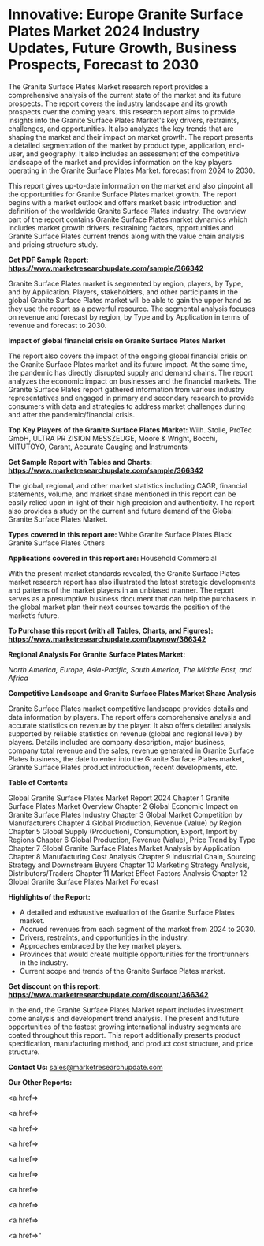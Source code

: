 # Innovative: Europe Granite Surface Plates Market 2024 Industry Updates, Future Growth, Business Prospects, Forecast to 2030

The Granite Surface Plates Market research report provides a comprehensive analysis of the current state of the market and its future prospects. The report covers the industry landscape and its growth prospects over the coming years. this research report aims to provide insights into the Granite Surface Plates Market's key drivers, restraints, challenges, and opportunities. It also analyzes the key trends that are shaping the market and their impact on market growth. The report presents a detailed segmentation of the market by product type, application, end-user, and geography. It also includes an assessment of the competitive landscape of the market and provides information on the key players operating in the Granite Surface Plates Market. forecast from 2024 to 2030.

This report gives up-to-date information on the market and also pinpoint all the opportunities for Granite Surface Plates market growth. The report begins with a market outlook and offers market basic introduction and definition of the worldwide Granite Surface Plates industry. The overview part of the report contains Granite Surface Plates market dynamics which includes market growth drivers, restraining factors, opportunities and Granite Surface Plates current trends along with the value chain analysis and pricing structure study.

<strong><b>Get PDF Sample Report: <a href=https://www.marketresearchupdate.com/sample/366342>https://www.marketresearchupdate.com/sample/366342</a></b></strong>

Granite Surface Plates market is segmented by region, players, by Type, and by Application. Players, stakeholders, and other participants in the global Granite Surface Plates market will be able to gain the upper hand as they use the report as a powerful resource. The segmental analysis focuses on revenue and forecast by region, by Type and by Application in terms of revenue and forecast to 2030.

<strong><b>Impact of global financial crisis on Granite Surface Plates Market</b></strong>

The report also covers the impact of the ongoing global financial crisis on the Granite Surface Plates market and its future impact. At the same time, the pandemic has directly disrupted supply and demand chains. The report analyzes the economic impact on businesses and the financial markets. The Granite Surface Plates report gathered information from various industry representatives and engaged in primary and secondary research to provide consumers with data and strategies to address market challenges during and after the pandemic/financial crisis.

<strong><b>Top Key Players of the Granite Surface Plates Market:
</b></strong>Wilh. Stolle, ProTec GmbH, ULTRA PR ZISION MESSZEUGE, Moore & Wright, Bocchi, MITUTOYO, Garant, Accurate Gauging and Instruments<strong><b>
</b></strong>

<strong><b>Get Sample Report with Tables and Charts: <a href=https://www.marketresearchupdate.com/sample/366342>https://www.marketresearchupdate.com/sample/366342</a></b></strong>

The global, regional, and other market statistics including CAGR, financial statements, volume, and market share mentioned in this report can be easily relied upon in light of their high precision and authenticity. The report also provides a study on the current and future demand of the Global Granite Surface Plates Market.

<strong><b>Types covered in this report are:
</b></strong>White Granite Surface Plates
Black Granite Surface Plates
Others<strong><b>
</b></strong>

<strong><b>Applications covered in this report are:
</b></strong>Household
Commercial<strong><b>
</b></strong>

With the present market standards revealed, the Granite Surface Plates market research report has also illustrated the latest strategic developments and patterns of the market players in an unbiased manner. The report serves as a presumptive business document that can help the purchasers in the global market plan their next courses towards the position of the market’s future.

<strong><b>To Purchase this report (with all Tables, Charts, and Figures): <a href=https://www.marketresearchupdate.com/buynow/366342>https://www.marketresearchupdate.com/buynow/366342</a></b></strong>

<strong><b>Regional Analysis For Granite Surface Plates Market:</b></strong>

<em><i>North America, Europe, Asia-Pacific, South America, The Middle East, and Africa</i></em>

<strong><b>Competitive Landscape and Granite Surface Plates Market Share Analysis</b></strong>

Granite Surface Plates market competitive landscape provides details and data information by players. The report offers comprehensive analysis and accurate statistics on revenue by the player. It also offers detailed analysis supported by reliable statistics on revenue (global and regional level) by players. Details included are company description, major business, company total revenue and the sales, revenue generated in Granite Surface Plates business, the date to enter into the Granite Surface Plates market, Granite Surface Plates product introduction, recent developments, etc.

<strong><b>Table of Contents</b></strong>

Global Granite Surface Plates Market Report 2024
Chapter 1 Granite Surface Plates Market Overview
Chapter 2 Global Economic Impact on Granite Surface Plates Industry
Chapter 3 Global Market Competition by Manufacturers
Chapter 4 Global Production, Revenue (Value) by Region
Chapter 5 Global Supply (Production), Consumption, Export, Import by Regions
Chapter 6 Global Production, Revenue (Value), Price Trend by Type
Chapter 7 Global Granite Surface Plates Market Analysis by Application
Chapter 8 Manufacturing Cost Analysis
Chapter 9 Industrial Chain, Sourcing Strategy and Downstream Buyers
Chapter 10 Marketing Strategy Analysis, Distributors/Traders
Chapter 11 Market Effect Factors Analysis
Chapter 12 Global Granite Surface Plates Market Forecast

<strong><b>Highlights of the Report:</b></strong>

- A detailed and exhaustive evaluation of the Granite Surface Plates market.
- Accrued revenues from each segment of the market from 2024 to 2030.
- Drivers, restraints, and opportunities in the industry.
- Approaches embraced by the key market players.
- Provinces that would create multiple opportunities for the frontrunners in the industry.
- Current scope and trends of the Granite Surface Plates market.

<strong><b>Get discount on this report: <a href=https://www.marketresearchupdate.com/discount/366342>https://www.marketresearchupdate.com/discount/366342</a></b></strong>

In the end, the Granite Surface Plates Market report includes investment come analysis and development trend analysis. The present and future opportunities of the fastest growing international industry segments are coated throughout this report. This report additionally presents product specification, manufacturing method, and product cost structure, and price structure.

<strong><b>Contact Us:
</b></strong>sales@marketresearchupdate.com

<strong>Our Other Reports:</strong>

<a href=></a>

<a href=></a>

<a href=></a>

<a href=></a>

<a href=></a>

<a href=></a>

<a href=></a>

<a href=></a>

<a href=></a>

<a href=></a>"
